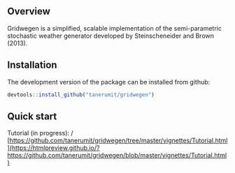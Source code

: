 
<!-- README.md is generated from README.Rmd. Please edit that file -->

## Overview

Gridwegen is a simplified, scalable implementation of the
semi-parametric stochastic weather generator developed by
Steinscheneider and Brown (2013).

## Installation

The development version of the package can be installed from github:

``` r
devtools::install_github("tanerumit/gridwegen")
```

## Quick start

Tutorial (in progress): /
[https://github.com/tanerumit/gridwegen/tree/master/vignettes/Tutorial.html](https://htmlpreview.github.io/?https://github.com/tanerumit/gridwegen/blob/master/vignettes/Tutorial.html)
